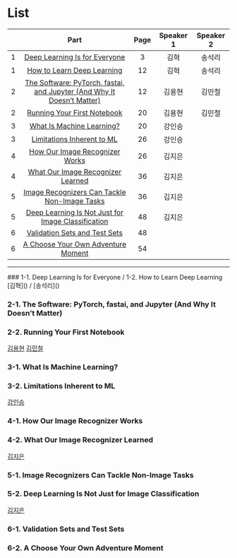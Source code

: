 # List
| | Part | Page | Speaker 1 | Speaker 2 |
|:-:|:-----:|:----:|:---------:|:---------:|
|1|[Deep Learning Is for Everyone](#1-1)|3|김혁|송석리|
|1|[How to Learn Deep Learning](#1-2)|12|김혁|송석리|
|2|[The Software: PyTorch, fastai, and Jupyter (And Why It Doesn’t Matter)](#2-1)|12|김용현|김민철|
|2|[Running Your First Notebook](#2-2)|20|김용현|김민철|
|3|[What Is Machine Learning?](#3-1)|20|강인승| |
|3|[Limitations Inherent to ML](#3-2)|26|강인승| |
|4|[How Our Image Recognizer Works](#4-1)|26|김지은| |
|4|[What Our Image Recognizer Learned](#4-2)|36|김지은| |
|5|[Image Recognizers Can Tackle Non-Image Tasks](#5-1)|36|김지은| |
|5|[Deep Learning Is Not Just for Image Classification](#5-2)|48|김지은| |
|6|[Validation Sets and Test Sets](#6-1)|48| | |
|6|[A Choose Your Own Adventure Moment](#6-2)|54| | |



---
<div id="1-1"></div>
### 1-1. Deep Learning Is for Everyone / 1-2. How to Learn Deep Learning
[김혁]() / [송석리]()

    


    
### 2-1. The Software: PyTorch, fastai, and Jupyter (And Why It Doesn’t Matter)
### 2-2. Running Your First Notebook
[김용현]()
[김민철]()
    




### 3-1. What Is Machine Learning?
### 3-2. Limitations Inherent to ML
[강인승]()
    






### 4-1. How Our Image Recognizer Works
### 4-2. What Our Image Recognizer Learned
[김지은]()
    






### 5-1. Image Recognizers Can Tackle Non-Image Tasks
### 5-2. Deep Learning Is Not Just for Image Classification
[김지은]()
    






### 6-1. Validation Sets and Test Sets
### 6-2. A Choose Your Own Adventure Moment
[ ]()
    
